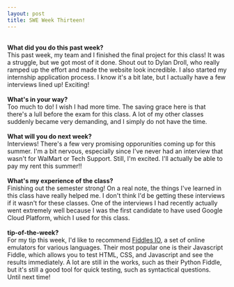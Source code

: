 ```yaml
---
layout: post
title: SWE Week Thirteen!
---
```


<br><b>What did you do this past week?</b><br>
This past week, my team and I finished the final project for this class! It was a struggle, but we got most of it done. Shout out to Dylan Droll, who really ramped up the effort and made the website look incredible. I also started my internship application process. I know it's a bit late, but I actually have a few interviews lined up! Exciting!<br>
<br><b>What's in your way?</b><br>
Too much to do! I wish I had more time. The saving grace here is that there's a lull before the exam for this class. A lot of my other classes suddenly became very demanding, and I simply do not have the time.<br>
<br><b>What will you do next week?</b><br>
Interviews! There's a few very promising opporunities coming up for this summer. I'm a bit nervous, especially since I've never had an interview that wasn't for WalMart or Tech Support. Still, I'm excited. I'll actually be able to pay my rent this summer!!<br>
<br><b>What's my experience of the class?</b><br>
Finishing out the semester strong! On a real note, the things I've learned in this class have really helped me. I don't think I'd be getting these interviews if it wasn't for these classes. One of the interviews I had recently actually went extremely well because I was the first candidate to have used Google Cloud Platform, which I used for this class.<br>
<br><b>tip-of-the-week?</b><br>
For my tip this week, I'd like to recommend <a href="https://fiddles.io/">Fiddles IO</a>, a set of online emulators for various languages. Their most popular one is their Javascript Fiddle, which allows you to test HTML, CSS, and Javascript and see the results immediately. A lot are still in the works, such as their Python Fiddle, but it's still a good tool for quick testing, such as syntactical questions.<br>
Until next time!
